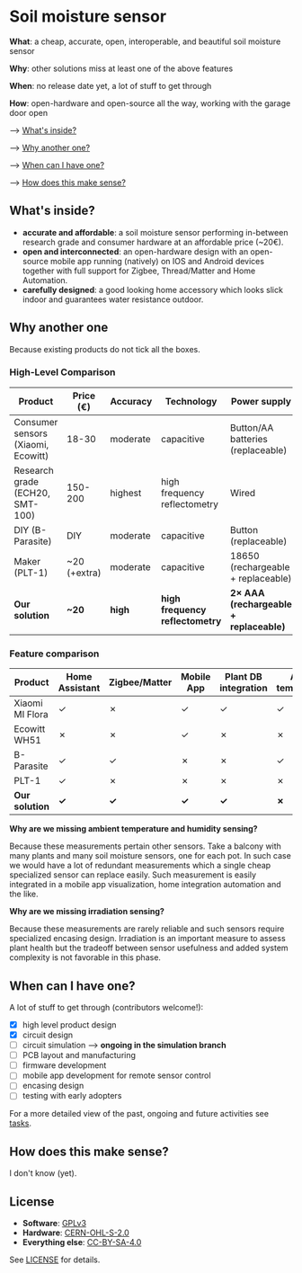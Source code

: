 # Soil moisture sensor

**What**: a cheap, accurate, open, interoperable, and beautiful soil moisture
sensor

**Why**: other solutions miss at least one of the above features

**When**: no release date yet, a lot of stuff to get through

**How**: open-hardware and open-source all the way, working with the garage door
open

⟶ [What's inside?](#whats-inside)

⟶ [Why another one?](#why-another-one)

⟶ [When can I have one?](#when-can-i-have-one)

⟶ [How does this make sense?](#how-does-this-make-sense)

## What's inside?

- **accurate and affordable**: a soil moisture sensor performing in-between
  research grade and consumer hardware at an affordable price (~20€).
- **open and interconnected**: an open-hardware design with an open-source
  mobile app running (natively) on IOS and Android devices together with full
  support for Zigbee, Thread/Matter and Home Automation.
- **carefully designed**: a good looking home accessory which looks slick indoor
  and guarantees water resistance outdoor.

## Why another one

Because existing products do not tick all the boxes.

### High-Level Comparison

| Product                            | Price (€)    | Accuracy | Technology                       | Power supply                            |
| ---------------------------------- | ------------ | -------- | -------------------------------- | --------------------------------------- |
| Consumer sensors (Xiaomi, Ecowitt) | 18-30        | moderate | capacitive                       | Button/AA batteries (replaceable)       |
| Research grade (ECH20, SMT-100)    | 150-200      | highest  | high frequency reflectometry     | Wired                                   |
| DIY (B-Parasite)                   | DIY          | moderate | capacitive                       | Button (replaceable)                    |
| Maker (PLT-1)                      | ~20 (+extra) | moderate | capacitive                       | 18650 (rechargeable + replaceable)      |
| **Our solution**                   | **~20**      | **high** | **high frequency reflectometry** | **2× AAA (rechargeable + replaceable)** |

### Feature comparison

| Product          | Home Assistant | Zigbee/Matter | Mobile App | Plant DB integration | Ambient temp/humidity | Soil temperature | Irradiation | Outdoor use | Open  |
| ---------------- | -------------- | ------------- | ---------- | -------------------- | --------------------- | ---------------- | ----------- | ----------- | ----- |
| Xiaomi MI Flora  | ✓              | ✗             | ✓          | ✓                    | ✓                     | ✗                | ✓           | ✓           | ✗     |
| Ecowitt WH51     | ✗              | ✗             | ✓          | ✗                    | ✗                     | ✗                | ✗           | ✓           | ✗     |
| B-Parasite       | ✓              | ✓             | ✗          | ✗                    | ✓                     | ✗                | ✓           | ✓           | ✓     |
| PLT-1            | ✓              | ✗             | ✗          | ✗                    | ✗                     | ✓                | ✗           | ✗           | ✗     |
| **Our solution** | **✓**          | **✓**         | **✓**      | **✓**                | **✗**                 | **✓**            | **✗**       | **✓**       | **✓** |

**Why are we missing ambient temperature and humidity sensing?**

Because these measurements pertain other sensors. Take a balcony with many
plants and many soil moisture sensors, one for each pot. In such case we would
have a lot of redundant measurements which a single cheap specialized sensor can
replace easily. Such measurement is easily integrated in a mobile app
visualization, home integration automation and the like.

**Why are we missing irradiation sensing?**

Because these measurements are rarely reliable and such sensors require
specialized encasing design. Irradiation is an important measure to assess plant
health but the tradeoff between sensor usefulness and added system complexity is
not favorable in this phase.

## When can I have one?

A lot of stuff to get through (contributors welcome!):

- [x] high level product design
- [x] circuit design
- [ ] circuit simulation --> **ongoing in the simulation branch**
- [ ] PCB layout and manufacturing
- [ ] firmware development
- [ ] mobile app development for remote sensor control
- [ ] encasing design
- [ ] testing with early adopters

For a more detailed view of the past, ongoing and future activities see
[tasks](TASKS.md).

## How does this make sense?

I don't know (yet).

## License

- **Software**: [GPLv3](LICENSE-GPL3)
- **Hardware**: [CERN-OHL-S-2.0](LICENSE-CERN-OHL-S)
- **Everything else**: [CC-BY-SA-4.0](LICENSE-CC-BY-SA)

See [LICENSE](LICENSE) for details.
